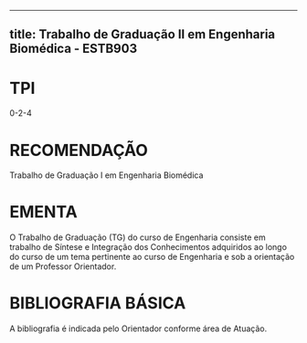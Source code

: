 
---
title: Trabalho de Graduação II em Engenharia Biomédica - ESTB903 
---

# TPI

0-2-4

# RECOMENDAÇÃO

Trabalho de Graduação I em Engenharia Biomédica

# EMENTA

O Trabalho de Graduação (TG) do curso de Engenharia consiste em trabalho de Síntese e Integração dos Conhecimentos adquiridos ao longo do curso de um tema pertinente ao curso de Engenharia e sob a orientação de um Professor Orientador.

# BIBLIOGRAFIA BÁSICA

A bibliografia é indicada pelo Orientador conforme área de Atuação.
        